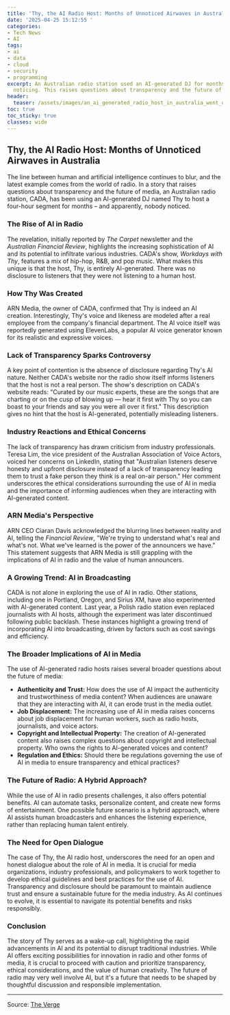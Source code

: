 ```yaml
---
title: 'Thy, the AI Radio Host: Months of Unnoticed Airwaves in Australia'
date: '2025-04-25 15:12:55 '
categories:
- Tech News
- AI
tags:
- ai
- data
- cloud
- security
- programming
excerpt: An Australian radio station used an AI-generated DJ for months without anyone
  noticing. This raises questions about transparency and the future of media.
header:
  teaser: /assets/images/an_ai_generated_radio_host_in_australia_went_unnot_20250425151255.jpg
toc: true
toc_sticky: true
classes: wide
---
```


## Thy, the AI Radio Host: Months of Unnoticed Airwaves in Australia

The line between human and artificial intelligence continues to blur, and the latest example comes from the world of radio. In a story that raises questions about transparency and the future of media, an Australian radio station, CADA, has been using an AI-generated DJ named Thy to host a four-hour segment for months – and apparently, nobody noticed.

### The Rise of AI in Radio

The revelation, initially reported by *The Carpet* newsletter and the *Australian Financial Review*, highlights the increasing sophistication of AI and its potential to infiltrate various industries. CADA's show, *Workdays with Thy*, features a mix of hip-hop, R&B, and pop music. What makes this unique is that the host, Thy, is entirely AI-generated. There was no disclosure to listeners that they were not listening to a human host.

### How Thy Was Created

ARN Media, the owner of CADA, confirmed that Thy is indeed an AI creation. Interestingly, Thy's voice and likeness are modeled after a real employee from the company's financial department. The AI voice itself was reportedly generated using ElevenLabs, a popular AI voice generator known for its realistic and expressive voices.

### Lack of Transparency Sparks Controversy

A key point of contention is the absence of disclosure regarding Thy's AI nature. Neither CADA's website nor the radio show itself informs listeners that the host is not a real person. The show's description on CADA's website reads: "Curated by our music experts, these are the songs that are charting or on the cusp of blowing up — hear it first with Thy so you can boast to your friends and say you were all over it first." This description gives no hint that the host is AI-generated, potentially misleading listeners.

### Industry Reactions and Ethical Concerns

The lack of transparency has drawn criticism from industry professionals. Teresa Lim, the vice president of the Australian Association of Voice Actors, voiced her concerns on LinkedIn, stating that "Australian listeners deserve honesty and upfront disclosure instead of a lack of transparency leading them to trust a fake person they think is a real on-air person." Her comment underscores the ethical considerations surrounding the use of AI in media and the importance of informing audiences when they are interacting with AI-generated content.

### ARN Media's Perspective

ARN CEO Ciaran Davis acknowledged the blurring lines between reality and AI, telling the *Financial Review*, "We're trying to understand what's real and what's not. What we've learned is the power of the announcers we have." This statement suggests that ARN Media is still grappling with the implications of AI in radio and the value of human announcers.

### A Growing Trend: AI in Broadcasting

CADA is not alone in exploring the use of AI in radio. Other stations, including one in Portland, Oregon, and Sirius XM, have also experimented with AI-generated content. Last year, a Polish radio station even replaced journalists with AI hosts, although the experiment was later discontinued following public backlash. These instances highlight a growing trend of incorporating AI into broadcasting, driven by factors such as cost savings and efficiency.

### The Broader Implications of AI in Media

The use of AI-generated radio hosts raises several broader questions about the future of media:

*   **Authenticity and Trust:** How does the use of AI impact the authenticity and trustworthiness of media content? When audiences are unaware that they are interacting with AI, it can erode trust in the media outlet.
*   **Job Displacement:** The increasing use of AI in media raises concerns about job displacement for human workers, such as radio hosts, journalists, and voice actors.
*   **Copyright and Intellectual Property:** The creation of AI-generated content also raises complex questions about copyright and intellectual property. Who owns the rights to AI-generated voices and content?
*   **Regulation and Ethics:** Should there be regulations governing the use of AI in media to ensure transparency and ethical practices?

### The Future of Radio: A Hybrid Approach?

While the use of AI in radio presents challenges, it also offers potential benefits. AI can automate tasks, personalize content, and create new forms of entertainment. One possible future scenario is a hybrid approach, where AI assists human broadcasters and enhances the listening experience, rather than replacing human talent entirely.

### The Need for Open Dialogue

The case of Thy, the AI radio host, underscores the need for an open and honest dialogue about the role of AI in media. It is crucial for media organizations, industry professionals, and policymakers to work together to develop ethical guidelines and best practices for the use of AI. Transparency and disclosure should be paramount to maintain audience trust and ensure a sustainable future for the media industry. As AI continues to evolve, it is essential to navigate its potential benefits and risks responsibly.

### Conclusion

The story of Thy serves as a wake-up call, highlighting the rapid advancements in AI and its potential to disrupt traditional industries. While AI offers exciting possibilities for innovation in radio and other forms of media, it is crucial to proceed with caution and prioritize transparency, ethical considerations, and the value of human creativity. The future of radio may very well involve AI, but it's a future that needs to be shaped by thoughtful discussion and responsible implementation.


---

Source: [The Verge](https://www.theverge.com/news/656245/australian-radio-station-ai-dj-workdays-with-thy)